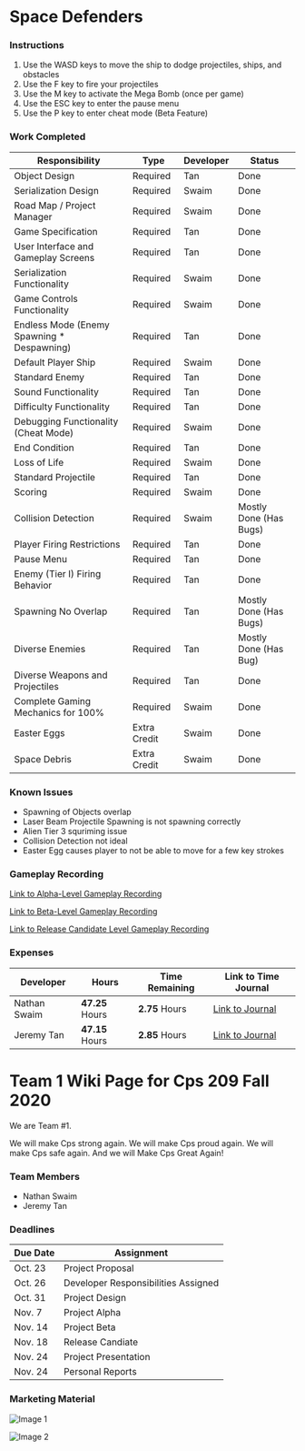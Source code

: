 # Space Defenders

### Instructions
1. Use the WASD keys to move the ship to dodge projectiles, ships, and obstacles
2. Use the F key to fire your projectiles
3. Use the M key to activate the Mega Bomb (once per game)
4. Use the ESC key to enter the pause menu
5. Use the P key to enter cheat mode (Beta Feature)

### Work Completed
| **Responsibility** | **Type** | **Developer** | **Status** |
| ----------- | ----------- |----------|----------
| Object Design | Required | Tan | Done |
| Serialization Design | Required | Swaim | Done |
| Road Map / Project Manager | Required | Swaim | Done |
| Game Specification | Required | Tan | Done |
| User Interface and Gameplay Screens | Required | Tan | Done |
| Serialization Functionality | Required | Swaim | Done |
| Game Controls Functionality | Required | Swaim | Done |
| Endless Mode (Enemy Spawning * Despawning) | Required | Tan | Done |
| Default Player Ship | Required | Swaim | Done |
| Standard Enemy | Required | Tan | Done |
| Sound Functionality | Required | Tan | Done |
| Difficulty Functionality | Required | Tan | Done |
| Debugging Functionality (Cheat Mode) | Required | Swaim | Done |
| End Condition | Required | Tan | Done |
| Loss of Life | Required | Swaim | Done |
| Standard Projectile | Required | Tan | Done |
| Scoring | Required | Swaim | Done |
| Collision Detection | Required | Swaim | Mostly Done (Has Bugs) |
| Player Firing Restrictions | Required | Tan | Done | 
| Pause Menu | Required | Tan | Done |
| Enemy (Tier I) Firing Behavior | Required | Tan | Done | 
| Spawning No Overlap | Required | Tan | Mostly Done (Has Bugs) |
| Diverse Enemies | Required | Tan | Mostly Done (Has Bug) |
| Diverse Weapons and Projectiles | Required | Tan | Done |
| Complete Gaming Mechanics for 100% | Required | Swaim | Done |
| Easter Eggs | Extra Credit | Swaim | Done |
| Space Debris | Extra Credit | Swaim | Done |

### Known Issues
* Spawning of Objects overlap 
* Laser Beam Projectile Spawning is not spawning correctly 
* Alien Tier 3 squriming issue
* Collision Detection not ideal
* Easter Egg causes player to not be able to move for a few key strokes

### Gameplay Recording
[Link to Alpha-Level Gameplay Recording](https://youtu.be/1s-l0ihXhSI)

[Link to Beta-Level Gameplay Recording](https://drive.google.com/file/d/1Ms6RSoYTQEjGhOCSVZA3lLEc91L4pdbM/view?usp=sharing)

[Link to Release Candidate Level Gameplay Recording](https://1drv.ms/u/s!AhT1FBXX_0R_h79Zx5FCEo3M86L70Q?e=bquSDk)

### Expenses
| **Developer** | **Hours** | **Time Remaining** | **Link to Time Journal** |
| ----------- | ----------- |----------|----------
| Nathan Swaim | **47.25** Hours | **2.75** Hours | [Link to Journal](https://github.com/bjucps/cps209-fall2020-team1/wiki/Nathan-Swaim's-Journal) |
| Jeremy Tan | **47.15** Hours | **2.85** Hours | [Link to Journal](https://github.com/bjucps/cps209-fall2020-team1/wiki/Jeremy-Tan's-Journal) |


# Team 1 Wiki Page for Cps 209 Fall 2020 
We are Team #1. 

We will make Cps strong again. We will make Cps proud again. We will make Cps safe again. And we will Make Cps Great Again!

### Team Members 
* Nathan Swaim
* Jeremy Tan

### Deadlines 
| Due Date | Assignment | 
| -------- | ---------- |
| Oct. 23  | Project Proposal | 
| Oct. 26 | Developer Responsibilities Assigned |
| Oct. 31 | Project Design |
| Nov. 7  | Project Alpha | 
| Nov. 14 | Project Beta | 
| Nov. 18 | Release Candiate | 
| Nov. 24 | Project Presentation | 
| Nov. 24 | Personal Reports |

### Marketing Material

![Image 1](https://github.com/bjucps/cps209-fall2020-team1/blob/main/WikiFolder/images/logo.png)

![Image 2](https://github.com/bjucps/cps209-fall2020-team1/blob/main/WikiFolder/images/logo2.jpeg)
